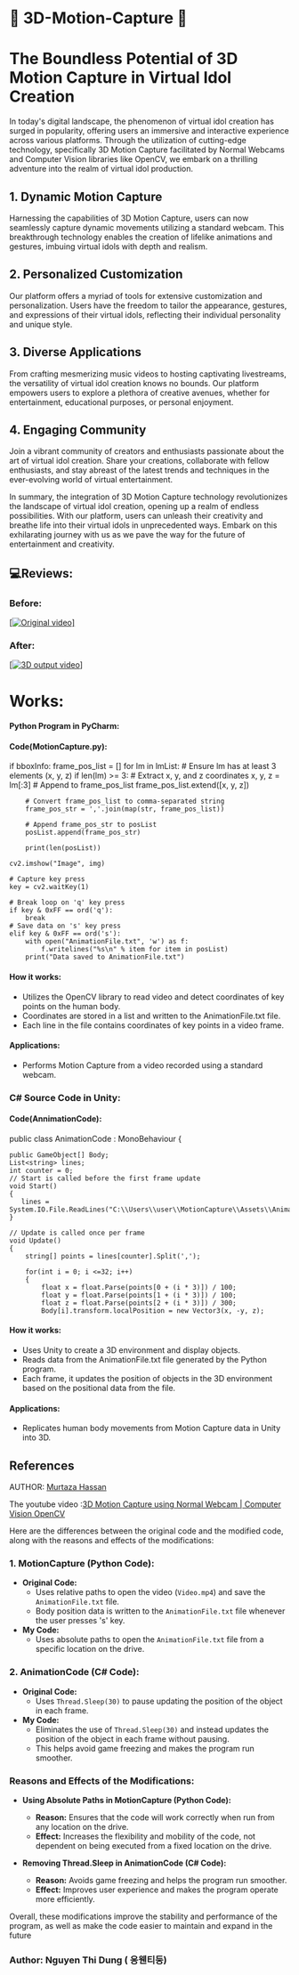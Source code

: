 # 🎥 3D-Motion-Capture 🎥

# The Boundless Potential of 3D Motion Capture in Virtual Idol Creation

In today's digital landscape, the phenomenon of virtual idol creation has surged in popularity, offering users an immersive and interactive experience across various platforms. Through the utilization of cutting-edge technology, specifically 3D Motion Capture facilitated by Normal Webcams and Computer Vision libraries like OpenCV, we embark on a thrilling adventure into the realm of virtual idol production.

## 1. Dynamic Motion Capture

Harnessing the capabilities of 3D Motion Capture, users can now seamlessly capture dynamic movements utilizing a standard webcam. This breakthrough technology enables the creation of lifelike animations and gestures, imbuing virtual idols with depth and realism.

## 2. Personalized Customization

Our platform offers a myriad of tools for extensive customization and personalization. Users have the freedom to tailor the appearance, gestures, and expressions of their virtual idols, reflecting their individual personality and unique style.

## 3. Diverse Applications

From crafting mesmerizing music videos to hosting captivating livestreams, the versatility of virtual idol creation knows no bounds. Our platform empowers users to explore a plethora of creative avenues, whether for entertainment, educational purposes, or personal enjoyment.

## 4. Engaging Community

Join a vibrant community of creators and enthusiasts passionate about the art of virtual idol creation. Share your creations, collaborate with fellow enthusiasts, and stay abreast of the latest trends and techniques in the ever-evolving world of virtual entertainment.

In summary, the integration of 3D Motion Capture technology revolutionizes the landscape of virtual idol creation, opening up a realm of endless possibilities. With our platform, users can unleash their creativity and breathe life into their virtual idols in unprecedented ways. Embark on this exhilarating journey with us as we pave the way for the future of entertainment and creativity.

## 💻Reviews:
### Before:
[[![Original video](https://img.youtube.com/vi/VIDEO_ID/0.jpg)]](https://github.com/yunee19/cartoon/assets/133479803/ff3e5e38-f609-4497-bdc1-3ba5254e58de)

### After:
[[![3D output video](https://img.youtube.com/vi/VIDEO_ID/0.jpg)]](https://github.com/yunee19/cartoon/assets/133479803/11b45026-53fb-43d8-9e3c-fbf8ba8a878a)

# Works:

#### Python Program in PyCharm:
#### Code(MotionCapture.py):

   if bboxInfo:
        frame_pos_list = []
        for lm in lmList:
            # Ensure lm has at least 3 elements (x, y, z)
            if len(lm) >= 3:
                # Extract x, y, and z coordinates
                x, y, z = lm[:3]
                # Append to frame_pos_list
                frame_pos_list.extend([x, y, z])

        # Convert frame_pos_list to comma-separated string
        frame_pos_str = ','.join(map(str, frame_pos_list))

        # Append frame_pos_str to posList
        posList.append(frame_pos_str)

        print(len(posList))

    cv2.imshow("Image", img)

    # Capture key press
    key = cv2.waitKey(1)

    # Break loop on 'q' key press
    if key & 0xFF == ord('q'):
        break
    # Save data on 's' key press
    elif key & 0xFF == ord('s'):
        with open("AnimationFile.txt", 'w') as f:
            f.writelines("%s\n" % item for item in posList)
        print("Data saved to AnimationFile.txt")

#### How it works:
- Utilizes the OpenCV library to read video and detect coordinates of key points on the human body.
- Coordinates are stored in a list and written to the AnimationFile.txt file.
- Each line in the file contains coordinates of key points in a video frame.

#### Applications:
- Performs Motion Capture from a video recorded using a standard webcam.

### C# Source Code in Unity:
#### Code(AnnimationCode):

   public class AnimationCode : MonoBehaviour
{

    public GameObject[] Body;
    List<string> lines;
    int counter = 0;
    // Start is called before the first frame update
    void Start()
    {
       lines = System.IO.File.ReadLines("C:\\Users\\user\\MotionCapture\\Assets\\AnimationFile.txt").ToList();
    }

    // Update is called once per frame
    void Update()
    {
        string[] points = lines[counter].Split(',');

        for(int i = 0; i <=32; i++) 
        {
            float x = float.Parse(points[0 + (i * 3)]) / 100;
            float y = float.Parse(points[1 + (i * 3)]) / 100;
            float z = float.Parse(points[2 + (i * 3)]) / 300;
            Body[i].transform.localPosition = new Vector3(x, -y, z);

#### How it works:
- Uses Unity to create a 3D environment and display objects.
- Reads data from the AnimationFile.txt file generated by the Python program.
- Each frame, it updates the position of objects in the 3D environment based on the positional data from the file.

#### Applications:
- Replicates human body movements from Motion Capture data in Unity into 3D.
## References
AUTHOR: [Murtaza Hassan](https://murtazahassan.com/)

The youtube video :[3D Motion Capture using Normal Webcam | Computer Vision OpenCV ](https://www.youtube.com/watch?v=BtMs0ysTdkM)

Here are the differences between the original code and the modified code, along with the reasons and effects of the modifications:

### 1. **MotionCapture (Python Code):**
   - **Original Code:**
     - Uses relative paths to open the video (`Video.mp4`) and save the `AnimationFile.txt` file.
     - Body position data is written to the `AnimationFile.txt` file whenever the user presses 's' key.
   - **My Code:**
     - Uses absolute paths to open the `AnimationFile.txt` file from a specific location on the drive.
  
### 2. **AnimationCode (C# Code):**
   - **Original Code:**
     - Uses `Thread.Sleep(30)` to pause updating the position of the object in each frame.
   - **My Code:**
     - Eliminates the use of `Thread.Sleep(30)` and instead updates the position of the object in each frame without pausing. 
     - This helps avoid game freezing and makes the program run smoother.
  
### Reasons and Effects of the Modifications:
   - **Using Absolute Paths in MotionCapture (Python Code):**
     - **Reason:** Ensures that the code will work correctly when run from any location on the drive.
     - **Effect:** Increases the flexibility and mobility of the code, not dependent on being executed from a fixed location on the drive.

   - **Removing Thread.Sleep in AnimationCode (C# Code):**
     - **Reason:** Avoids game freezing and helps the program run smoother.
     - **Effect:** Improves user experience and makes the program operate more efficiently.

Overall, these modifications improve the stability and performance of the program, as well as make the code easier to maintain and expand in the future

### Author: Nguyen Thi Dung ( 응웬티둥)
